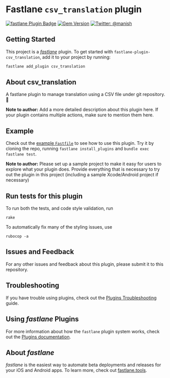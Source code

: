 # Fastlane `csv_translation` plugin

[![fastlane Plugin Badge](https://rawcdn.githack.com/fastlane/fastlane/master/fastlane/assets/plugin-badge.svg)](https://rubygems.org/gems/fastlane-plugin-csv_translation)  [![Gem Version](https://badge.fury.io/rb/fastlane-plugin-csv_translation.svg)](https://badge.fury.io/rb/fastlane-plugin-csv_translation)  [![Twitter: @manish](https://img.shields.io/badge/contact-@manish-blue.svg?style=flat)](https://twitter.com/manish_rathi_)

## Getting Started

This project is a [_fastlane_](https://github.com/fastlane/fastlane) plugin. To get started with `fastlane-plugin-csv_translation`, add it to your project by running:

```bash
fastlane add_plugin csv_translation
```

## About csv_translation

A fastlane plugin to manage translation using a CSV file under git repository. 🚀

**Note to author:** Add a more detailed description about this plugin here. If your plugin contains multiple actions, make sure to mention them here.

## Example

Check out the [example `Fastfile`](fastlane/Fastfile) to see how to use this plugin. Try it by cloning the repo, running `fastlane install_plugins` and `bundle exec fastlane test`.

**Note to author:** Please set up a sample project to make it easy for users to explore what your plugin does. Provide everything that is necessary to try out the plugin in this project (including a sample Xcode/Android project if necessary)

## Run tests for this plugin

To run both the tests, and code style validation, run

```
rake
```

To automatically fix many of the styling issues, use
```
rubocop -a
```

## Issues and Feedback

For any other issues and feedback about this plugin, please submit it to this repository.

## Troubleshooting

If you have trouble using plugins, check out the [Plugins Troubleshooting](https://docs.fastlane.tools/plugins/plugins-troubleshooting/) guide.

## Using _fastlane_ Plugins

For more information about how the `fastlane` plugin system works, check out the [Plugins documentation](https://docs.fastlane.tools/plugins/create-plugin/).

## About _fastlane_

_fastlane_ is the easiest way to automate beta deployments and releases for your iOS and Android apps. To learn more, check out [fastlane.tools](https://fastlane.tools).
